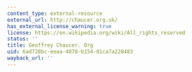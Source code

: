 ```yaml
---
content_type: external-resource
external_url: http://chaucer.org.uk/
has_external_license_warning: true
license: https://en.wikipedia.org/wiki/All_rights_reserved
status: ''
title: Geoffrey Chaucer. Org
uid: 6ad728bc-eeaa-4078-b154-81ca7a228483
wayback_url: ''
---
```

